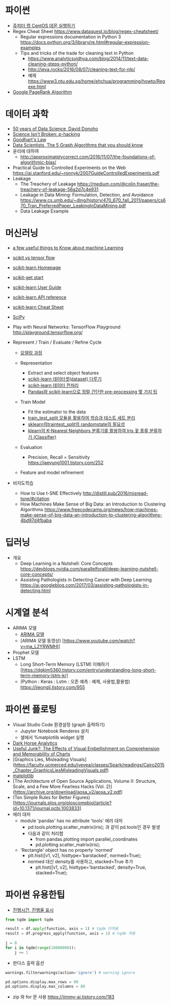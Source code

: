 
# 파이썬
* [쥬피터 랩 CentOS 데몬 실행하기](https://nomad-programmer.tistory.com/26)
* Regex Cheat Sheet https://www.dataquest.io/blog/regex-cheatsheet/
  * Regular expressions documentation in Python 3 https://docs.python.org/3/library/re.html#regular-expression-examples
  * Tips and tricks of the trade for cleaning text in Python 
    * https://www.analyticsvidhya.com/blog/2014/11/text-data-cleaning-steps-python/
    * http://ieva.rocks/2016/08/07/cleaning-text-for-nlp/
    * 예제  https://www3.ntu.edu.sg/home/ehchua/programming/howto/Regexe.html
* [ Google PageRank Algorithm](http://infolab.stanford.edu/~backrub/google.html)
# 데이터 과학
* [50 years of Data Science, David Donoho](http://courses.csail.mit.edu/18.337/2015/docs/50YearsDataScience.pdf)
* [Science Isn't Broken: p-hacking](http://fivethirtyeight.com/features/science-isnt-broken/)
* [Goodhart's Law](https://dataskeptic.com/blog/episodes/2016/goodharts-law)
* [Data Scientists, The 5 Graph Algorithms that you should know](https://towardsdatascience.com/data-scientists-the-five-graph-algorithms-that-you-should-know-30f454fa5513)
* 윤리에 대하여
  * http://approximatelycorrect.com/2016/11/07/the-foundations-of-algorithmic-bias/
* Practical Guide to Controlled Experiments on the Web https://ai.stanford.edu/~ronnyk/2007GuideControlledExperiments.pdf
*  Leakage
   * The Treachery of Leakage https://medium.com/@colin.fraser/the-treachery-of-leakage-56a2d7c4e931
   * Leakage in Data Mining: Formulation, Detection, and Avoidance https://www.cs.umb.edu/~ding/history/470_670_fall_2011/papers/cs670_Tran_PreferredPaper_LeakingInDataMining.pdf
   * Data Leakage Example 

# 머신러닝
* [a few useful things to Know about machine Learning](https://homes.cs.washington.edu/~pedrod/papers/cacm12.pdf)
* [scikit vs tensor flow](https://stackoverflow.com/questions/61233004/whats-the-difference-between-scikit-learn-and-tensorflow-is-it-possible-to-use)
* [scikit-learn Homepage](http://scikit-learn.org/)
* [scikit-get start](https://scikit-learn.org/stable/getting_started.html#)
* [scikit-learn User Guide](http://scikit-learn.org/stable/user_guide.html)
* [scikit-learn API reference](http://scikit-learn.org/stable/modules/classes.html)
* [scikit-learn Cheat Sheet](https://s3.amazonaws.com/assets.datacamp.com/blog_assets/Scikit_Learn_Cheat_Sheet_Python.pdf)
* [SciPy](http://www.scipy.org)
* Play with Neural Networks: TensorFlow Playground  http://playground.tensorflow.org/
* Represent / Train / Evaluate / Refine Cycle
  * [모델링 과정](https://bigdaheta.tistory.com/54)
  * Representation
    * Extract and select object features
    * [scikit-learn 데이터셋(dataset) 다루기](https://teddylee777.github.io/scikit-learn/scikit-learn-dataset)
    * [scikit-learn 데이터 전처리](https://teddylee777.github.io/scikit-learn/scikit-learn-preprocessing)
    * [Pandas와 scikit-learn으로 정말 간단한 pre-processing 몇 가지 팁](https://teddylee777.github.io/scikit-learn/sklearn%EC%99%80-pandas%EB%A5%BC-%ED%99%9C%EC%9A%A9%ED%95%9C-%EA%B0%84%EB%8B%A8-%EB%8D%B0%EC%9D%B4%ED%84%B0%EB%B6%84%EC%84%9D)
    
  * Train Model 
    * Fit the estimator to the data
    * [train_test_split 모듈을 활용하여 학습과 테스트 세트 분리](https://teddylee777.github.io/scikit-learn/train-test-split)
    * [sklearn의traintest_split의 randomstate의 필요성](https://intrepidgeeks.com/tutorial/init-state-split)
    * [klearn의 K-Nearest Neighbors 분류기를 활용하여 Iris 꽃 종류 분류하기 (Classifier)](https://teddylee777.github.io/scikit-learn/KNeighborsClassifier%EB%A5%BC-%ED%99%9C%EC%9A%A9%ED%95%9C-%EB%B6%84%EB%A5%98%EA%B8%B0-%EC%A0%81%EC%9A%A9%ED%95%98%EA%B8%B0)
  * Evaluation
    * Precision, Recall = Sensitivity https://jaeyung1001.tistory.com/252
  * Feature and model refinement

* 비지도학습
  *  How to Use t-SNE Effectively http://distill.pub/2016/misread-tsne/#citation
  *  How Machines Make Sense of Big Data: an Introduction to Clustering Algorithms https://www.freecodecamp.org/news/how-machines-make-sense-of-big-data-an-introduction-to-clustering-algorithms-4bd97d4fbaba
  
# 딥러닝
  * 개요
    * Deep Learning in a Nutshell: Core Concepts https://devblogs.nvidia.com/parallelforall/deep-learning-nutshell-core-concepts/
    * Assisting Pathologists in Detecting Cancer with Deep Learning  https://ai.googleblog.com/2017/03/assisting-pathologists-in-detecting.html
# 시계열 분석
* ARIMA 모델
  * [ARIMA 모델](https://velog.io/@sjina0722/시계열분석-ARIMA-모델)
  * [ARIMA 모델 동영상) [https://www.youtube.com/watch?v=ma_L2YRWMHI]
* Prophet 모델
* LSTM
  * Long Short-Term Memory (LSTM) 이해하기 [https://dgkim5360.tistory.com/entry/understanding-long-short-term-memory-lstm-kr]
  * (Python : Keras : Lstm : 오존 예측 : 예제, 사용법,활용법) https://jjeongil.tistory.com/955

# 파이썬 플로팅
* Visual Studio Code 환경설정 (graph 출력하기)
  * Jupyter Notebook Renderes 설치
  * 셀에서 %matplotlib widget 실행
* [Dark Horse Analytics](http://www.darkhorseanalytics.com/)
* [Useful Junk?: The Effects of Visual Embellishment on Comprehension and Memorability of Charts](http://www.stat.columbia.edu/~gelman/communication/Bateman2010.pdf)
* [Graphics Lies, Misleading Visuals] (https://faculty.ucmerced.edu/jvevea/classes/Spark/readings/Cairo2015_Chapter_GraphicsLiesMisleadingVisuals.pdf)
* [matplotlib](http://www.aosabook.org/en/matplotlib.html)
* [The Architecture of Open Source Applications, Volume II: Structure, Scale, and a Few More Fearless Hacks (Vol. 2)] (https://archive.org/download/aosa_v2/aosa_v2.pdf)
* (Ten Simple Rules for Better Figures)[https://journals.plos.org/ploscompbiol/article?id=10.1371/journal.pcbi.1003833]
* 에러 대처
  * module 'pandas' has no attribute 'tools' 에러 대처
    * pd.tools.plotting.scatter_matrix(iris); 과 같이 pd.tools인 경우 발생
    * 다음과 같이 처리함
      * from pandas.plotting import parallel_coordinates
      * pd.plotting.scatter_matrix(iris);
  * 'Rectangle' object has no property 'normed'
    * plt.hist([v1, v2], histtype='barstacked', normed=True);
    * normed 대신 density를 사용하고, stacked=True 추가
      * plt.hist([v1, v2], histtype='barstacked', density=True, stacked=True);
# 파이썬 유용한팁
* [진행시간, 진행율 표시](https://jimmy-ai.tistory.com/13)
```python
from tqdm import tqdm

result = df.apply(function, axis = 1) # tqdm 미적용
result = df.progress_apply(function, axis = 1) # tqdm 적용
 
j = 0
for i in tqdm(range(10000000)):
    j += 1
```
* 판다스 출력 옵션
```python
warnings.filterwarnings(action='ignore') # warning ignore 

pd.options.display.max_rows = 80
pd.options.display.max_columns = 80
```
* zip 와 for 문 사용 https://jimmy-ai.tistory.com/183

